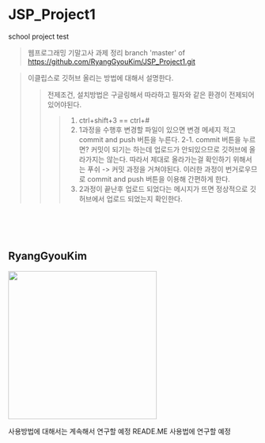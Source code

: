 # JSP_Project1
school project test
> 웹프로그래밍 기말고사 과제 정리
> branch 'master' of https://github.com/RyangGyouKim/JSP_Project1.git


> 이클립스로 깃허브 올리는 방법에 대해서 설명한다.
>> 전제조건, 설치방법은 구글링해서 따라하고 필자와 같은 환경이 전제되어 있어야된다.
>>> 1. ctrl+shift+3 == ctrl+#
>>> 2. 1과정을 수행후 변경할 파일이 있으면 변경 메세지 적고 commit and push 버튼을 누른다.
>>> 2-1. commit 버튼을 누르면? 커밋이 되기는 하는데 업로드가 안되있으므로 깃허브에 올라가지는 않는다. 따라서 제대로 올라가는걸 확인하기 위해서는 푸쉬 -> 커밋 과정을 거쳐야된다. 이러한 과정이 번거로우므로 commit and push 버튼을 이용해 간편하게 한다.
>>> 3. 2과정이 끝난후 업로드 되었다는 메시지가 뜨면 정상적으로 깃허브에서 업로드 되었는지 확인한다.

<br><br><br>
<h2> RyangGyouKim</h2>
<div>
 <img width="300" src="https://user-images.githubusercontent.com/45614978/50182789-97797880-0353-11e9-849e-a81c59ac5f71.jpg"> 
 </div>
 
 
 
 
사용방법에 대해서는 계속해서 연구할 예정
READE.ME 사용법에 연구할 예정
